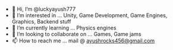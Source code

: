 - 👋 Hi, I’m @luckyayush777
- 👀 I’m interested in ... Unity, Game Development, Game Engines, Graphics, Backend stuff
- 🌱 I’m currently learning ... Physics engines
- 💞️ I’m looking to collaborate on ... Games, Game jams
- 📫 How to reach me ... mail @ ayushrocks456@gmail.com

<!---
luckyayush777/luckyayush777 is a ✨ special ✨ repository because its `README.md` (this file) appears on your GitHub profile.
You can click the Preview link to take a look at your changes.
--->
